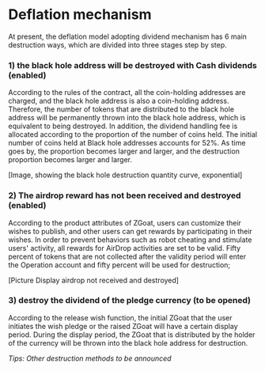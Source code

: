 # Deflation mechanism

At present, the deflation model adopting dividend mechanism has 6 main destruction ways, which are divided into three stages step by step.

### 1\) the black hole address will be destroyed with Cash dividends \(enabled\) <a id="uVM64"></a>

According to the rules of the contract, all the coin-holding addresses are charged, and the black hole address is also a coin-holding address. Therefore, the number of tokens that are distributed to the black hole address will be permanently thrown into the black hole address, which is equivalent to being destroyed. In addition, the dividend handling fee is allocated according to the proportion of the number of coins held. The initial number of coins held at Black hole addresses accounts for 52%. As time goes by, the proportion becomes larger and larger, and the destruction proportion becomes larger and larger.

\[Image, showing the black hole destruction quantity curve, exponential\]

### 2\) The airdrop reward has not been received and destroyed \(enabled\) <a id="cK0v5"></a>

According to the product attributes of ZGoat, users can customize their wishes to publish, and other users can get rewards by participating in their wishes. In order to prevent behaviors such as robot cheating and stimulate users' activity, all rewards for AirDrop activities are set to be valid. Fifty percent of tokens that are not collected after the validity period will enter the Operation account and fifty percent will be used for destruction;

\[Picture Display airdrop not received and destroyed\]

### 3\) destroy the dividend of the pledge currency \(to be opened\) <a id="fiDeI"></a>

According to the release wish function, the initial ZGoat that the user initiates the wish pledge or the raised ZGoat will have a certain display period. During the display period, the ZGoat that is distributed by the holder of the currency will be thrown into the black hole address for destruction.

_Tips: Other destruction methods to be announced_

